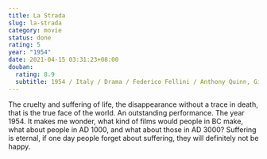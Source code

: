 ```yaml
---
title: La Strada
slug: la-strada
category: movie
status: done
rating: 5
year: "1954"
date: 2021-04-15 03:31:23+08:00
douban:
  rating: 8.9
  subtitle: 1954 / Italy / Drama / Federico Fellini / Anthony Quinn, Giulietta Masina
---
```


The cruelty and suffering of life, the disappearance without a trace in death, that is the true face of the world. An outstanding performance. The year 1954. It makes me wonder, what kind of films would people in BC make, what about people in AD 1000, and what about those in AD 3000? Suffering is eternal, if one day people forget about suffering, they will definitely not be happy.

